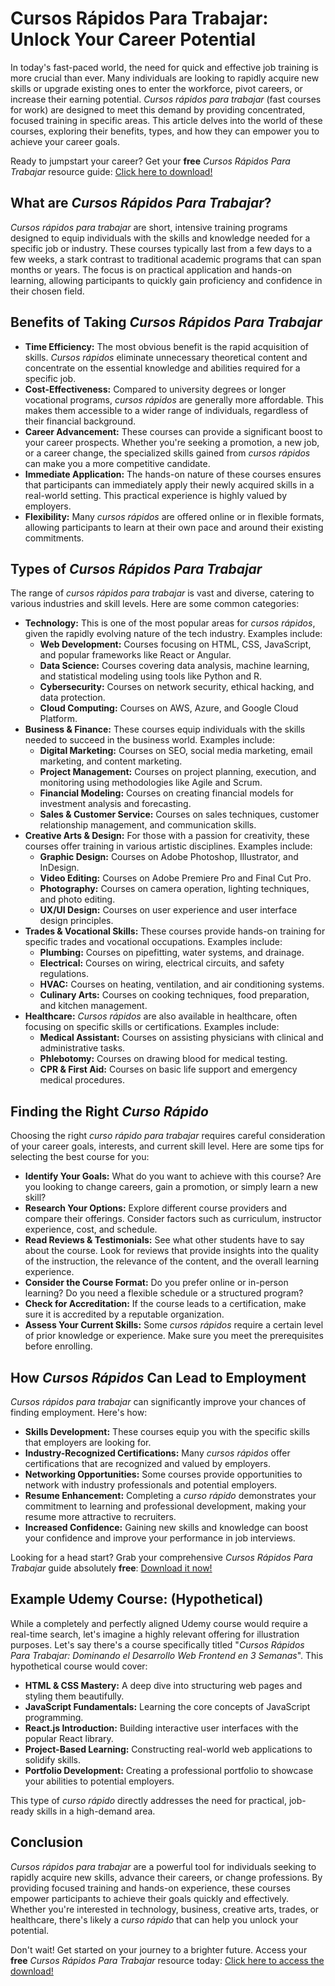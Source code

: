 # Cursos Rápidos Para Trabajar: Unlock Your Career Potential

In today's fast-paced world, the need for quick and effective job training is more crucial than ever. Many individuals are looking to rapidly acquire new skills or upgrade existing ones to enter the workforce, pivot careers, or increase their earning potential. *Cursos rápidos para trabajar* (fast courses for work) are designed to meet this demand by providing concentrated, focused training in specific areas. This article delves into the world of these courses, exploring their benefits, types, and how they can empower you to achieve your career goals.

Ready to jumpstart your career? Get your **free** *Cursos Rápidos Para Trabajar* resource guide: [Click here to download!](https://udemywork.com/cursos-rapidos-para-trabajar)

## What are *Cursos Rápidos Para Trabajar*?

*Cursos rápidos para trabajar* are short, intensive training programs designed to equip individuals with the skills and knowledge needed for a specific job or industry. These courses typically last from a few days to a few weeks, a stark contrast to traditional academic programs that can span months or years. The focus is on practical application and hands-on learning, allowing participants to quickly gain proficiency and confidence in their chosen field.

## Benefits of Taking *Cursos Rápidos Para Trabajar*

*   **Time Efficiency:** The most obvious benefit is the rapid acquisition of skills. *Cursos rápidos* eliminate unnecessary theoretical content and concentrate on the essential knowledge and abilities required for a specific job.
*   **Cost-Effectiveness:** Compared to university degrees or longer vocational programs, *cursos rápidos* are generally more affordable. This makes them accessible to a wider range of individuals, regardless of their financial background.
*   **Career Advancement:** These courses can provide a significant boost to your career prospects. Whether you're seeking a promotion, a new job, or a career change, the specialized skills gained from *cursos rápidos* can make you a more competitive candidate.
*   **Immediate Application:** The hands-on nature of these courses ensures that participants can immediately apply their newly acquired skills in a real-world setting. This practical experience is highly valued by employers.
*   **Flexibility:** Many *cursos rápidos* are offered online or in flexible formats, allowing participants to learn at their own pace and around their existing commitments.

## Types of *Cursos Rápidos Para Trabajar*

The range of *cursos rápidos para trabajar* is vast and diverse, catering to various industries and skill levels. Here are some common categories:

*   **Technology:** This is one of the most popular areas for *cursos rápidos*, given the rapidly evolving nature of the tech industry. Examples include:
    *   **Web Development:** Courses focusing on HTML, CSS, JavaScript, and popular frameworks like React or Angular.
    *   **Data Science:** Courses covering data analysis, machine learning, and statistical modeling using tools like Python and R.
    *   **Cybersecurity:** Courses on network security, ethical hacking, and data protection.
    *   **Cloud Computing:** Courses on AWS, Azure, and Google Cloud Platform.
*   **Business & Finance:** These courses equip individuals with the skills needed to succeed in the business world. Examples include:
    *   **Digital Marketing:** Courses on SEO, social media marketing, email marketing, and content marketing.
    *   **Project Management:** Courses on project planning, execution, and monitoring using methodologies like Agile and Scrum.
    *   **Financial Modeling:** Courses on creating financial models for investment analysis and forecasting.
    *   **Sales & Customer Service:** Courses on sales techniques, customer relationship management, and communication skills.
*   **Creative Arts & Design:** For those with a passion for creativity, these courses offer training in various artistic disciplines. Examples include:
    *   **Graphic Design:** Courses on Adobe Photoshop, Illustrator, and InDesign.
    *   **Video Editing:** Courses on Adobe Premiere Pro and Final Cut Pro.
    *   **Photography:** Courses on camera operation, lighting techniques, and photo editing.
    *   **UX/UI Design:** Courses on user experience and user interface design principles.
*   **Trades & Vocational Skills:** These courses provide hands-on training for specific trades and vocational occupations. Examples include:
    *   **Plumbing:** Courses on pipefitting, water systems, and drainage.
    *   **Electrical:** Courses on wiring, electrical circuits, and safety regulations.
    *   **HVAC:** Courses on heating, ventilation, and air conditioning systems.
    *   **Culinary Arts:** Courses on cooking techniques, food preparation, and kitchen management.
*   **Healthcare:** *Cursos rápidos* are also available in healthcare, often focusing on specific skills or certifications. Examples include:
    *   **Medical Assistant:** Courses on assisting physicians with clinical and administrative tasks.
    *   **Phlebotomy:** Courses on drawing blood for medical testing.
    *   **CPR & First Aid:** Courses on basic life support and emergency medical procedures.

## Finding the Right *Curso Rápido*

Choosing the right *curso rápido para trabajar* requires careful consideration of your career goals, interests, and current skill level. Here are some tips for selecting the best course for you:

*   **Identify Your Goals:** What do you want to achieve with this course? Are you looking to change careers, gain a promotion, or simply learn a new skill?
*   **Research Your Options:** Explore different course providers and compare their offerings. Consider factors such as curriculum, instructor experience, cost, and schedule.
*   **Read Reviews & Testimonials:** See what other students have to say about the course. Look for reviews that provide insights into the quality of the instruction, the relevance of the content, and the overall learning experience.
*   **Consider the Course Format:** Do you prefer online or in-person learning? Do you need a flexible schedule or a structured program?
*   **Check for Accreditation:** If the course leads to a certification, make sure it is accredited by a reputable organization.
*   **Assess Your Current Skills:** Some *cursos rápidos* require a certain level of prior knowledge or experience. Make sure you meet the prerequisites before enrolling.

## How *Cursos Rápidos* Can Lead to Employment

*Cursos rápidos para trabajar* can significantly improve your chances of finding employment. Here's how:

*   **Skills Development:** These courses equip you with the specific skills that employers are looking for.
*   **Industry-Recognized Certifications:** Many *cursos rápidos* offer certifications that are recognized and valued by employers.
*   **Networking Opportunities:** Some courses provide opportunities to network with industry professionals and potential employers.
*   **Resume Enhancement:** Completing a *curso rápido* demonstrates your commitment to learning and professional development, making your resume more attractive to recruiters.
*   **Increased Confidence:** Gaining new skills and knowledge can boost your confidence and improve your performance in job interviews.

Looking for a head start? Grab your comprehensive *Cursos Rápidos Para Trabajar* guide absolutely **free**: [Download it now!](https://udemywork.com/cursos-rapidos-para-trabajar)

## Example Udemy Course: (Hypothetical)

While a completely and perfectly aligned Udemy course would require a real-time search, let's imagine a highly relevant offering for illustration purposes. Let's say there's a course specifically titled "*Cursos Rápidos Para Trabajar: Dominando el Desarrollo Web Frontend en 3 Semanas*". This hypothetical course would cover:

*   **HTML & CSS Mastery:** A deep dive into structuring web pages and styling them beautifully.
*   **JavaScript Fundamentals:** Learning the core concepts of JavaScript programming.
*   **React.js Introduction:** Building interactive user interfaces with the popular React library.
*   **Project-Based Learning:** Constructing real-world web applications to solidify skills.
*   **Portfolio Development:** Creating a professional portfolio to showcase your abilities to potential employers.

This type of *curso rápido* directly addresses the need for practical, job-ready skills in a high-demand area.

## Conclusion

*Cursos rápidos para trabajar* are a powerful tool for individuals seeking to rapidly acquire new skills, advance their careers, or change professions. By providing focused training and hands-on experience, these courses empower participants to achieve their goals quickly and effectively. Whether you're interested in technology, business, creative arts, trades, or healthcare, there's likely a *curso rápido* that can help you unlock your potential.

Don't wait! Get started on your journey to a brighter future. Access your **free** *Cursos Rápidos Para Trabajar* resource today: [Click here to access the download!](https://udemywork.com/cursos-rapidos-para-trabajar)
